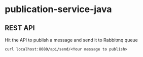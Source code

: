 # publication-service-java

## REST API
Hit the API to publish a message and send it to Rabbitmq queue
```shell
curl localhost:8080/api/send/<Your message to publish>
```